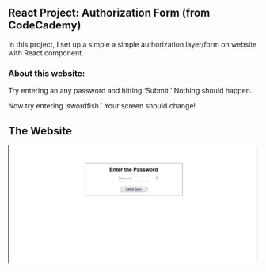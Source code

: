 ## React Project: Authorization Form (from CodeCademy)

In this project, I set up a simple a simple authorization layer/form on website with React component.

### About this website:

Try entering an any password and hitting ‘Submit.’ Nothing should happen.

Now try entering ‘swordfish.’ Your screen should change!


## The Website
<p align="center"><img src="https://github.com/nekoemperor/authorization-form-react/blob/master/assets/authorization-form.gif" width="768"  />




